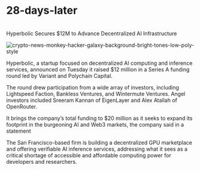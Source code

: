 # 28-days-later

  <br>Hyperbolic Secures $12M to Advance Decentralized AI Infrastructure

![crypto-news-monkey-hacker-galaxy-background-bright-tones-low-poly-style](https://github.com/user-attachments/assets/fb94389e-6fcf-403d-8c97-c794076813b5)


Hyperbolic, a startup focused on decentralized AI computing and inference services, announced on Tuesday it raised $12 million in a Series A funding round led by Variant and Polychain Capital. 

The round drew participation from a wide array of investors, including Lightspeed Faction, Bankless Ventures, and Wintermute Ventures. Angel investors included Sreeram Kannan of EigenLayer and Alex Atallah of OpenRouter.

It brings the company’s total funding to $20 million as it seeks to expand its footprint in the burgeoning AI and Web3 markets, the company said in a statement

The San Francisco-based firm is building a decentralized GPU marketplace and offering verifiable AI inference services, addressing what it sees as a critical shortage of accessible and affordable computing power for developers and researchers.

